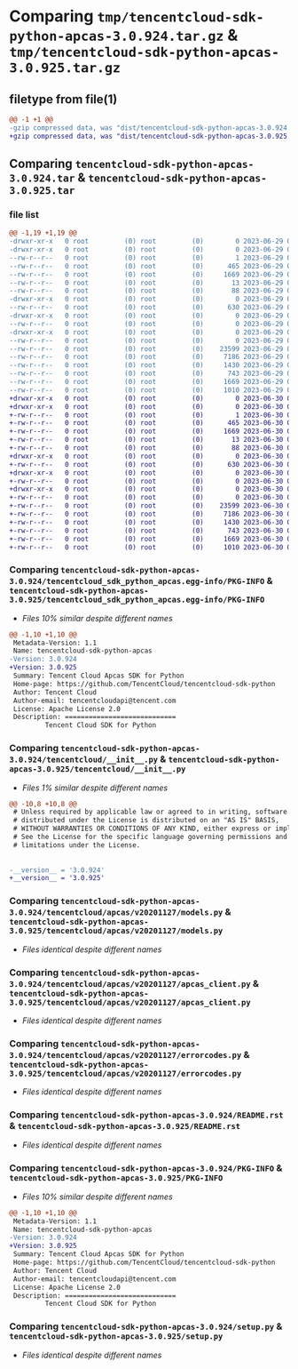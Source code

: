 # Comparing `tmp/tencentcloud-sdk-python-apcas-3.0.924.tar.gz` & `tmp/tencentcloud-sdk-python-apcas-3.0.925.tar.gz`

## filetype from file(1)

```diff
@@ -1 +1 @@
-gzip compressed data, was "dist/tencentcloud-sdk-python-apcas-3.0.924.tar", last modified: Thu Jun 29 00:19:59 2023, max compression
+gzip compressed data, was "dist/tencentcloud-sdk-python-apcas-3.0.925.tar", last modified: Fri Jun 30 01:59:29 2023, max compression
```

## Comparing `tencentcloud-sdk-python-apcas-3.0.924.tar` & `tencentcloud-sdk-python-apcas-3.0.925.tar`

### file list

```diff
@@ -1,19 +1,19 @@
-drwxr-xr-x   0 root         (0) root         (0)        0 2023-06-29 00:19:59.000000 tencentcloud-sdk-python-apcas-3.0.924/
-drwxr-xr-x   0 root         (0) root         (0)        0 2023-06-29 00:19:59.000000 tencentcloud-sdk-python-apcas-3.0.924/tencentcloud_sdk_python_apcas.egg-info/
--rw-r--r--   0 root         (0) root         (0)        1 2023-06-29 00:19:59.000000 tencentcloud-sdk-python-apcas-3.0.924/tencentcloud_sdk_python_apcas.egg-info/dependency_links.txt
--rw-r--r--   0 root         (0) root         (0)      465 2023-06-29 00:19:59.000000 tencentcloud-sdk-python-apcas-3.0.924/tencentcloud_sdk_python_apcas.egg-info/SOURCES.txt
--rw-r--r--   0 root         (0) root         (0)     1669 2023-06-29 00:19:59.000000 tencentcloud-sdk-python-apcas-3.0.924/tencentcloud_sdk_python_apcas.egg-info/PKG-INFO
--rw-r--r--   0 root         (0) root         (0)       13 2023-06-29 00:19:59.000000 tencentcloud-sdk-python-apcas-3.0.924/tencentcloud_sdk_python_apcas.egg-info/top_level.txt
--rw-r--r--   0 root         (0) root         (0)       88 2023-06-29 00:19:59.000000 tencentcloud-sdk-python-apcas-3.0.924/setup.cfg
-drwxr-xr-x   0 root         (0) root         (0)        0 2023-06-29 00:19:59.000000 tencentcloud-sdk-python-apcas-3.0.924/tencentcloud/
--rw-r--r--   0 root         (0) root         (0)      630 2023-06-29 00:19:59.000000 tencentcloud-sdk-python-apcas-3.0.924/tencentcloud/__init__.py
-drwxr-xr-x   0 root         (0) root         (0)        0 2023-06-29 00:19:59.000000 tencentcloud-sdk-python-apcas-3.0.924/tencentcloud/apcas/
--rw-r--r--   0 root         (0) root         (0)        0 2023-06-29 00:19:59.000000 tencentcloud-sdk-python-apcas-3.0.924/tencentcloud/apcas/__init__.py
-drwxr-xr-x   0 root         (0) root         (0)        0 2023-06-29 00:19:59.000000 tencentcloud-sdk-python-apcas-3.0.924/tencentcloud/apcas/v20201127/
--rw-r--r--   0 root         (0) root         (0)        0 2023-06-29 00:19:59.000000 tencentcloud-sdk-python-apcas-3.0.924/tencentcloud/apcas/v20201127/__init__.py
--rw-r--r--   0 root         (0) root         (0)    23599 2023-06-29 00:19:59.000000 tencentcloud-sdk-python-apcas-3.0.924/tencentcloud/apcas/v20201127/models.py
--rw-r--r--   0 root         (0) root         (0)     7186 2023-06-29 00:19:59.000000 tencentcloud-sdk-python-apcas-3.0.924/tencentcloud/apcas/v20201127/apcas_client.py
--rw-r--r--   0 root         (0) root         (0)     1430 2023-06-29 00:19:59.000000 tencentcloud-sdk-python-apcas-3.0.924/tencentcloud/apcas/v20201127/errorcodes.py
--rw-r--r--   0 root         (0) root         (0)      743 2023-06-29 00:19:59.000000 tencentcloud-sdk-python-apcas-3.0.924/README.rst
--rw-r--r--   0 root         (0) root         (0)     1669 2023-06-29 00:19:59.000000 tencentcloud-sdk-python-apcas-3.0.924/PKG-INFO
--rw-r--r--   0 root         (0) root         (0)     1010 2023-06-29 00:19:59.000000 tencentcloud-sdk-python-apcas-3.0.924/setup.py
+drwxr-xr-x   0 root         (0) root         (0)        0 2023-06-30 01:59:29.000000 tencentcloud-sdk-python-apcas-3.0.925/
+drwxr-xr-x   0 root         (0) root         (0)        0 2023-06-30 01:59:29.000000 tencentcloud-sdk-python-apcas-3.0.925/tencentcloud_sdk_python_apcas.egg-info/
+-rw-r--r--   0 root         (0) root         (0)        1 2023-06-30 01:59:29.000000 tencentcloud-sdk-python-apcas-3.0.925/tencentcloud_sdk_python_apcas.egg-info/dependency_links.txt
+-rw-r--r--   0 root         (0) root         (0)      465 2023-06-30 01:59:29.000000 tencentcloud-sdk-python-apcas-3.0.925/tencentcloud_sdk_python_apcas.egg-info/SOURCES.txt
+-rw-r--r--   0 root         (0) root         (0)     1669 2023-06-30 01:59:29.000000 tencentcloud-sdk-python-apcas-3.0.925/tencentcloud_sdk_python_apcas.egg-info/PKG-INFO
+-rw-r--r--   0 root         (0) root         (0)       13 2023-06-30 01:59:29.000000 tencentcloud-sdk-python-apcas-3.0.925/tencentcloud_sdk_python_apcas.egg-info/top_level.txt
+-rw-r--r--   0 root         (0) root         (0)       88 2023-06-30 01:59:29.000000 tencentcloud-sdk-python-apcas-3.0.925/setup.cfg
+drwxr-xr-x   0 root         (0) root         (0)        0 2023-06-30 01:59:29.000000 tencentcloud-sdk-python-apcas-3.0.925/tencentcloud/
+-rw-r--r--   0 root         (0) root         (0)      630 2023-06-30 01:59:29.000000 tencentcloud-sdk-python-apcas-3.0.925/tencentcloud/__init__.py
+drwxr-xr-x   0 root         (0) root         (0)        0 2023-06-30 01:59:29.000000 tencentcloud-sdk-python-apcas-3.0.925/tencentcloud/apcas/
+-rw-r--r--   0 root         (0) root         (0)        0 2023-06-30 01:59:29.000000 tencentcloud-sdk-python-apcas-3.0.925/tencentcloud/apcas/__init__.py
+drwxr-xr-x   0 root         (0) root         (0)        0 2023-06-30 01:59:29.000000 tencentcloud-sdk-python-apcas-3.0.925/tencentcloud/apcas/v20201127/
+-rw-r--r--   0 root         (0) root         (0)        0 2023-06-30 01:59:29.000000 tencentcloud-sdk-python-apcas-3.0.925/tencentcloud/apcas/v20201127/__init__.py
+-rw-r--r--   0 root         (0) root         (0)    23599 2023-06-30 01:59:29.000000 tencentcloud-sdk-python-apcas-3.0.925/tencentcloud/apcas/v20201127/models.py
+-rw-r--r--   0 root         (0) root         (0)     7186 2023-06-30 01:59:29.000000 tencentcloud-sdk-python-apcas-3.0.925/tencentcloud/apcas/v20201127/apcas_client.py
+-rw-r--r--   0 root         (0) root         (0)     1430 2023-06-30 01:59:29.000000 tencentcloud-sdk-python-apcas-3.0.925/tencentcloud/apcas/v20201127/errorcodes.py
+-rw-r--r--   0 root         (0) root         (0)      743 2023-06-30 01:59:29.000000 tencentcloud-sdk-python-apcas-3.0.925/README.rst
+-rw-r--r--   0 root         (0) root         (0)     1669 2023-06-30 01:59:29.000000 tencentcloud-sdk-python-apcas-3.0.925/PKG-INFO
+-rw-r--r--   0 root         (0) root         (0)     1010 2023-06-30 01:59:29.000000 tencentcloud-sdk-python-apcas-3.0.925/setup.py
```

### Comparing `tencentcloud-sdk-python-apcas-3.0.924/tencentcloud_sdk_python_apcas.egg-info/PKG-INFO` & `tencentcloud-sdk-python-apcas-3.0.925/tencentcloud_sdk_python_apcas.egg-info/PKG-INFO`

 * *Files 10% similar despite different names*

```diff
@@ -1,10 +1,10 @@
 Metadata-Version: 1.1
 Name: tencentcloud-sdk-python-apcas
-Version: 3.0.924
+Version: 3.0.925
 Summary: Tencent Cloud Apcas SDK for Python
 Home-page: https://github.com/TencentCloud/tencentcloud-sdk-python
 Author: Tencent Cloud
 Author-email: tencentcloudapi@tencent.com
 License: Apache License 2.0
 Description: ============================
         Tencent Cloud SDK for Python
```

### Comparing `tencentcloud-sdk-python-apcas-3.0.924/tencentcloud/__init__.py` & `tencentcloud-sdk-python-apcas-3.0.925/tencentcloud/__init__.py`

 * *Files 1% similar despite different names*

```diff
@@ -10,8 +10,8 @@
 # Unless required by applicable law or agreed to in writing, software
 # distributed under the License is distributed on an "AS IS" BASIS,
 # WITHOUT WARRANTIES OR CONDITIONS OF ANY KIND, either express or implied.
 # See the License for the specific language governing permissions and
 # limitations under the License.
 
 
-__version__ = '3.0.924'
+__version__ = '3.0.925'
```

### Comparing `tencentcloud-sdk-python-apcas-3.0.924/tencentcloud/apcas/v20201127/models.py` & `tencentcloud-sdk-python-apcas-3.0.925/tencentcloud/apcas/v20201127/models.py`

 * *Files identical despite different names*

### Comparing `tencentcloud-sdk-python-apcas-3.0.924/tencentcloud/apcas/v20201127/apcas_client.py` & `tencentcloud-sdk-python-apcas-3.0.925/tencentcloud/apcas/v20201127/apcas_client.py`

 * *Files identical despite different names*

### Comparing `tencentcloud-sdk-python-apcas-3.0.924/tencentcloud/apcas/v20201127/errorcodes.py` & `tencentcloud-sdk-python-apcas-3.0.925/tencentcloud/apcas/v20201127/errorcodes.py`

 * *Files identical despite different names*

### Comparing `tencentcloud-sdk-python-apcas-3.0.924/README.rst` & `tencentcloud-sdk-python-apcas-3.0.925/README.rst`

 * *Files identical despite different names*

### Comparing `tencentcloud-sdk-python-apcas-3.0.924/PKG-INFO` & `tencentcloud-sdk-python-apcas-3.0.925/PKG-INFO`

 * *Files 10% similar despite different names*

```diff
@@ -1,10 +1,10 @@
 Metadata-Version: 1.1
 Name: tencentcloud-sdk-python-apcas
-Version: 3.0.924
+Version: 3.0.925
 Summary: Tencent Cloud Apcas SDK for Python
 Home-page: https://github.com/TencentCloud/tencentcloud-sdk-python
 Author: Tencent Cloud
 Author-email: tencentcloudapi@tencent.com
 License: Apache License 2.0
 Description: ============================
         Tencent Cloud SDK for Python
```

### Comparing `tencentcloud-sdk-python-apcas-3.0.924/setup.py` & `tencentcloud-sdk-python-apcas-3.0.925/setup.py`

 * *Files identical despite different names*

